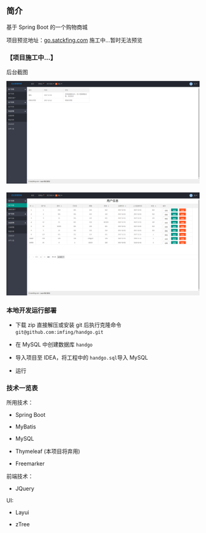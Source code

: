 ## 简介

基于 Spring Boot 的一个购物商城

项目预览地址：[go.satckfing.com](http://go.stackfing.com) 施工中...暂时无法预览

### 【项目施工中...】

后台截图

<div style="align: center">
<img src="./project/admin0.png"/>
</div>

<div style="align: center;margin-top:20px;">
<img src="./project/admin1.png"/>
</div>

### 本地开发运行部署

* 下载 zip 直接解压或安装 git 后执行克隆命令 `git@github.com:imfing/handgo.git`

* 在 MySQL 中创建数据库 `handgo`

* 导入项目至 IDEA，将工程中的 `handgo.sql`导入 MySQL

* 运行

### 技术一览表

所用技术：

* Spring Boot

* MyBatis

* MySQL

* Thymeleaf (本项目将弃用)

* Freemarker

前端技术：

* JQuery

UI:

* Layui

* zTree
